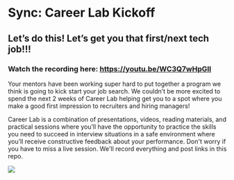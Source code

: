 # Sync: Career Lab Kickoff

## Let’s do this! Let’s get you that first/next tech job!!!

### Watch the recording here: https://youtu.be/WC3Q7wHpGII

Your mentors have been working super hard to put together a program we think is going to kick start your job search. We couldn’t be more excited to spend the next 2 weeks of Career Lab helping get you to a spot where you make a good first impression to recruiters and hiring managers!

Career Lab is a combination of presentations, videos, reading materials, and practical sessions where you’ll have the opportunity to practice the skills you need to succeed in interview situations in a safe environment where you’ll receive constructive feedback about your performance. Don't worry if you have to miss a live session. We'll record everything and post links in this repo.

![](https://media.giphy.com/media/3BMtWpQEVqwNk1aNWR/giphy.gif)

